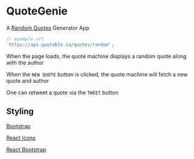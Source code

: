 # QuoteGenie

A [Random Quotes](https://github.com/lukePeavey/quotable "Random Quotes API") Generator App

```js
// example url
`https://api.quotable.io/quotes/random`;
```

When the page loads, the quote machine displays a random quote along with the author

When the `NEW QUOTE` button is clicked, the quote machine will fetch a new quote and author

One can retweet a quote via the `TWEET` button

## Styling

[Bootstrap](https://getbootstrap.com/docs/5.3/getting-started/introduction/ "read docs")

[React Icons](https://react-icons.github.io/react-icons/ "read docs")

[React Bootstrap](https://react-bootstrap.github.io/getting-started/introduction "read docs")

